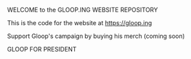 WELCOME to the GLOOP.ING WEBSITE REPOSITORY

This is the code for the website at https://gloop.ing

Support Gloop's campaign by buying his merch (coming soon)

GLOOP FOR PRESIDENT
